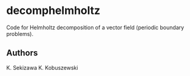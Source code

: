 # decomphelmholtz
Code for Helmholtz decomposition of a vector field (periodic boundary problems).



## Authors

K. Sekizawa
K. Kobuszewski
